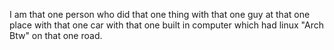 I am that one person who did that one thing with that one guy at that one place with that one car with that one built in computer which had linux "Arch Btw" on that one road.
